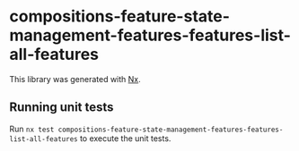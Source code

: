 # compositions-feature-state-management-features-features-list-all-features

This library was generated with [Nx](https://nx.dev).

## Running unit tests

Run `nx test compositions-feature-state-management-features-features-list-all-features` to execute the unit tests.
